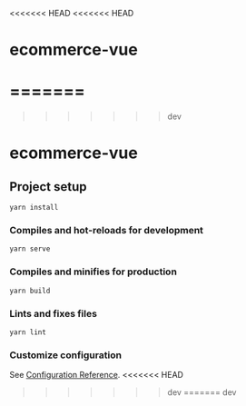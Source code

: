 <<<<<<< HEAD
<<<<<<< HEAD
# ecommerce-vue
=======
=======
>>>>>>> dev
# ecommerce-vue

## Project setup
```
yarn install
```

### Compiles and hot-reloads for development
```
yarn serve
```

### Compiles and minifies for production
```
yarn build
```

### Lints and fixes files
```
yarn lint
```

### Customize configuration
See [Configuration Reference](https://cli.vuejs.org/config/).
<<<<<<< HEAD
>>>>>>> dev
=======
>>>>>>> dev
